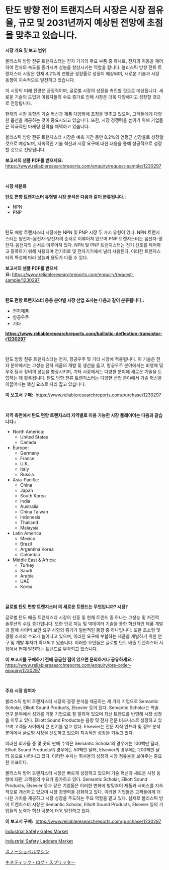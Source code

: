 <p><h1>탄도 방향 전이 트랜지스터 시장은 시장 점유율, 규모 및 2031년까지 예상된 전망에 초점을 맞추고 있습니다.</h1></p><p><strong>시장 개요 및 보고 범위</strong></p>
<p><p>볼리스틱 방향 전류 트랜지스터는 전자 기기의 주요 부품 중 하나로, 전자의 이동을 제어하여 전자의 속도를 증가시켜 성능을 향상시키는 역할을 합니다. 볼리스틱 방향 전류 트랜지스터 시장은 현재 8.2%의 연평균 성장률로 성장이 예상되며, 새로운 기술과 시장 동향이 지속적으로 발전하고 있습니다.</p><p>이 시장의 미래 전망은 긍정적이며, 글로벌 시장의 성장을 촉진할 것으로 예상됩니다. 새로운 기술의 도입과 이용자들의 수요 증가로 인해 시장은 더욱 다양해지고 성장할 것으로 전망됩니다.</p><p>현재의 시장 동향은 기술 혁신과 제품 다양화에 초점을 맞추고 있으며, 고객들에게 다양한 옵션을 제공하는 것이 중요시되고 있습니다. 또한, 시장 경쟁력을 높이기 위해 기업들은 적극적인 마케팅 전략을 채택하고 있습니다.</p><p>볼리스틱 방향 전류 트랜지스터 시장은 예측 기간 동안 8.2%의 연평균 성장률로 성장할 것으로 예상되며, 지속적인 기술 혁신과 시장 요구에 대한 대응을 통해 성공적으로 성장할 것으로 전망됩니다.</p></p>
<p><strong>보고서의 샘플 PDF를 받으세요:</strong> <a href="https://www.reliableresearchreports.com/enquiry/request-sample/1230297">https://www.reliableresearchreports.com/enquiry/request-sample/1230297</a></p>
<p>&nbsp;</p>
<p><strong>시장 세분화</strong></p>
<p><strong>탄도 편향 트랜지스터 유형별 시장 분석은 다음과 같이 분류됩니다.:</strong></p>
<p><ul><li>NPN</li><li>PNP</li></ul></p>
<p>&nbsp;</p>
<p><p>탄도 배향 트랜지스터 시장에는 NPN 및 PNP 시장 두 가지 유형이 있다. NPN 트랜지스터는 양전자-음전자-양전자의 순서로 이루어져 있으며 PNP 트랜지스터는 음전자-양전자-음전자의 순서로 이루어져 있다. NPN 및 PNP 트랜지스터는 전기 신호를 제어하고 증폭하기 위해 사용되며 전기회로 및 전자기기에서 널리 사용된다. 이러한 트랜지스터의 특성에 따라 성능과 용도가 다를 수 있다.</p></p>
<p><strong>보고서의 샘플 PDF를 받으세요:</strong>&nbsp;<a href="https://www.reliableresearchreports.com/enquiry/request-sample/1230297">https://www.reliableresearchreports.com/enquiry/request-sample/1230297</a></p>
<p>&nbsp;</p>
<p><strong> 탄도 편향 트랜지스터 응용 분야별 시장 산업 조사는 다음과 같이 분류됩니다.:</strong></p>
<p><ul><li>전자제품</li><li>항공우주</li><li>기타</li></ul></p>
<p><strong><a href="https://www.reliableresearchreports.com/ballistic-deflection-transistor-r1230297">https://www.reliableresearchreports.com/ballistic-deflection-transistor-r1230297</a></strong></p>
<p>&nbsp;</p>
<p><p>탄도 방향 전류 트랜지스터는 전자, 항공우주 및 기타 시장에 적용됩니다. 이 기술은 전자 분야에서는 고성능 전자 제품의 개발 및 생산을 돕고, 항공우주 분야에서는 비행체 및 우주 탐사 장비의 성능을 향상시키며, 기타 시장에서는 다양한 분야에 새로운 기술을 도입하는 데 활용됩니다. 탄도 방향 전류 트랜지스터는 다양한 산업 분야에서 기술 혁신을 이끌어내는 핵심 요소로 자리 잡고 있습니다.</p></p>
<p><strong>이 보고서 구매:</strong>&nbsp; <a href="https://www.reliableresearchreports.com/purchase/1230297">https://www.reliableresearchreports.com/purchase/1230297</a></p>
<p>&nbsp;</p>
<p><strong>지역 측면에서 탄도 편향 트랜지스터 지역별로 이용 가능한 시장 플레이어는 다음과 같습니다.:</strong></p>
<p><ul>
    <li>
        North America:
        <ul>
            <li>United States</li>
            <li>Canada</li>
        </ul>
    </li>
    <li>
        Europe:
        <ul>
            <li>Germany</li>
            <li>France</li>
            <li>U.K.</li>
            <li>Italy</li>
            <li>Russia</li>
        </ul>
    </li>
    <li>
        Asia-Pacific:
        <ul>
            <li>China</li>
            <li>Japan</li>
            <li>South Korea</li>
            <li>India</li>
            <li>Australia</li>
            <li>China Taiwan</li>
            <li>Indonesia</li>
            <li>Thailand</li>
            <li>Malaysia</li>
        </ul>
    </li>
    <li>
        Latin America:
        <ul>
            <li>Mexico</li>
            <li>Brazil</li>
            <li>Argentina Korea</li>
            <li>Colombia</li>
        </ul>
    </li>
    <li>
        Middle East & Africa:
        <ul>
            <li>Turkey</li>
            <li>Saudi</li>
            <li>Arabia</li>
            <li>UAE</li>
            <li>Korea</li>
        </ul>
    </li>
    </ul></p>
<p>&nbsp;</p>
<p><strong>글로벌 탄도 편향 트랜지스터 의 새로운 트렌드는 무엇입니까? 시장?</strong></p>
<p><p>글로벌 탄도 배출 트랜지스터 시장의 신흥 및 현재 트렌드 중 하나는 고성능 및 저전력 솔루션의 수요 증가입니다. 또한 인공 지능 및 빅데이터 기술을 통한 혁신적인 제품 개발과 함께 사이버 보안 요구 사항의 증가가 일반적인 동향 중 하나입니다. 또한 초소형 및 경량 소자의 수요가 늘어나고 있으며, 이러한 요구에 부합하는 제품을 개발하기 위한 연구 및 개발 투자가 확대되고 있습니다. 이러한 요인들은 글로벌 탄도 배출 트랜지스터 시장에서 현재 발전하는 트렌드로 부각되고 있습니다.</p></p>
<p><strong>이 보고서를 구매하기 전에 궁금한 점이 있으면 문의하거나 공유하세요.</strong>- <a href="https://www.reliableresearchreports.com/enquiry/pre-order-enquiry/1230297">https://www.reliableresearchreports.com/enquiry/pre-order-enquiry/1230297</a></p>
<p>&nbsp;</p>
<p><strong>주요 시장 참여자</strong></p>
<p><p>볼리스틱 방어 트랜지스터 시장의 경쟁 분석을 제공하는 세 가지 기업으로 Semantic Scholar, Elliott Sound Products, Elsevier 등이 있다. Semantic Scholar는 학술 연구 분야에서 성과를 거둔 기업으로 잘 알려져 있으며 최신 트렌드를 반영해 시장 성장을 이루고 있다. Elliott Sound Products는 음향 및 전자 전문 비즈니스로 성장하고 있으며 고객들 사이에서 큰 인기를 얻고 있다. Elsevier는 전문 지식 인프라 및 정보 분석 분야에서 글로벌 시장을 선도하고 있으며 지속적인 성장을 거두고 있다.</p><p>이러한 회사들 중 몇 곳의 판매 수익은 Semantic Scholar의 경우에는 100백만 달러, Elliott Sound Products의 경우에는 50백만 달러, Elsevier의 경우에는 200백만 달러 등으로 나타나고 있다. 이러한 수치는 회사들의 성장과 시장 점유율을 보여주는 중요한 지표이다.</p><p>볼리스틱 방어 트랜지스터 시장은 빠르게 성장하고 있으며 기술 혁신과 새로운 시장 동향에 대한 고객들의 수요가 증가하고 있다. Semantic Scholar, Elliott Sound Products, Elsevier 등과 같은 기업들은 이러한 변화에 발맞추어 제품과 서비스를 지속적으로 개선하고 있으며 시장 경쟁력을 강화하고 있다. 이러한 기업들은 고객들에게 더 나은 가치를 제공하고 시장 성장을 주도하는 주요 역할을 맡고 있다. 실제로 볼리스틱 방어 트랜지스터 시장은 Semantic Scholar, Elliott Sound Products, Elsevier 등의 기업들의 노력과 혁신 덕분에 더욱 발전하고 있다.</p></p>
<p><strong>이 보고서 구매:</strong>&nbsp;&nbsp;<a href="https://www.reliableresearchreports.com/purchase/1230297">https://www.reliableresearchreports.com/purchase/1230297</a></p>
<p><p><a href="https://github.com/AKSHATREPORTPRIME/Market-Research-Report-List-4/blob/main/industrial-safety-gates-market.md">Industrial Safety Gates Market</a></p><p><a href="https://github.com/indrystar/Market-Research-Report-List-3/blob/main/industrial-safety-ladders-market.md">Industrial Safety Ladders Market</a></p><p><a href="https://github.com/marbadji/Market-Research-Report-List-1/blob/main/255783433938.md">スノーショベルマシン</a></p><p><a href="https://github.com/KaydenJohns1964/Market-Research-Report-List-1/blob/main/802442533939.md">キネティック・ログ・スプリッター</a></p></p>